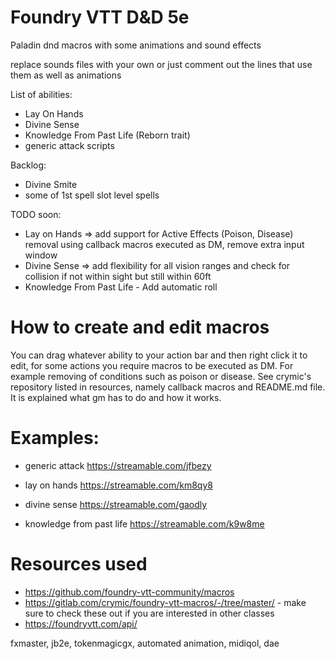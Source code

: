 # Foundry VTT D&D 5e
Paladin dnd macros with some animations and sound effects 

replace sounds files with your own or just comment out the lines that use them as well as animations

List of abilities:
 - Lay On Hands
 - Divine Sense
 - Knowledge From Past Life (Reborn trait)
 - generic attack scripts

Backlog:
 - Divine Smite
 - some of 1st spell slot level spells

TODO soon:
 - Lay on Hands => add support for Active Effects (Poison, Disease) removal using callback macros executed as DM, remove extra input window
 - Divine Sense => add flexibility for all vision ranges and check for collision if not within sight but still within 60ft
 - Knowledge From Past Life - Add automatic roll

# How to create and edit macros

You can drag whatever ability to your action bar and then right click it to edit, for some actions you require macros to be executed as DM. For example removing of conditions such as poison or disease. See crymic's repository listed in resources, namely callback macros and README.md file. It is explained what gm has to do and how it works.

# Examples:

- generic attack https://streamable.com/jfbezy

- lay on hands https://streamable.com/km8qy8

- divine sense https://streamable.com/gaodly

- knowledge from past life https://streamable.com/k9w8me

# Resources used

- https://github.com/foundry-vtt-community/macros
- https://gitlab.com/crymic/foundry-vtt-macros/-/tree/master/  - make sure to check these out if you are interested in other classes
- https://foundryvtt.com/api/

fxmaster,
jb2e,
tokenmagicgx,
automated animation,
midiqol, dae
